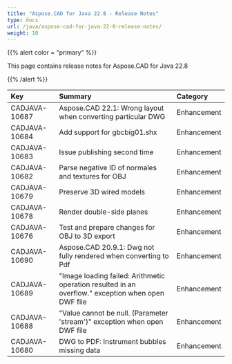 ```yaml
---
title: "Aspose.CAD for Java 22.8 - Release Notes"
type: docs
url: /java/aspose-cad-for-java-22-8-release-notes/
weight: 10
---
```


{{% alert color = "primary" %}}

This page contains release notes for Aspose.CAD for Java 22.8

{{% /alert %}}


|**Key**|**Summary**|**Category**|
| :- | :- | :- |
| CADJAVA-10687 | Aspose.CAD 22.1: Wrong layout when converting particular DWG | Enhancement |
| CADJAVA-10684 | Add support for gbcbig01.shx | Enhancement |
| CADJAVA-10683 | Issue publishing second time | Enhancement |
| CADJAVA-10682 | Parse negative ID of normales and textures for OBJ | Enhancement |
| CADJAVA-10679 | Preserve 3D wired models | Enhancement |
| CADJAVA-10678 | Render double-side planes | Enhancement |
| CADJAVA-10676 | Test and prepare changes for OBJ to 3D export | Enhancement |
| CADJAVA-10690 | Aspose.CAD 20.9.1: Dwg not fully rendered when converting to Pdf | Enhancement |
| CADJAVA-10689 | "Image loading failed: Arithmetic operation resulted in an overflow." exception when open DWF file | Enhancement |
| CADJAVA-10688 | "Value cannot be null. (Parameter 'stream')" exception when open DWF file | Enhancement |
| CADJAVA-10680 | DWG to PDF: Instrument bubbles missing data | Enhancement |
